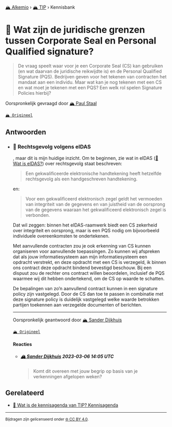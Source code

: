 [🏔️ Alkemio](https://welcome.alkem.io/) › [🏔️ TIP](https://alkem.io/tip/dashboard) › Kennisbank
# 📄 Wat zijn de juridische grenzen tussen Corporate Seal en Personal Qualified signature?
>De vraag speelt waar voor je een Corporate Seal (CS) kan gebruiken (en wat daarvan de juridische reikwijdte is) en de Personal Qualified Signature (PQS). Bedrijven geven voor het tekenen van contracten het mandaat aan een individu. Maar wat kan je nog tekenen met een CS en wat moet je tekenen met een PQS? Een welk rol spelen Signature Policies hierbij?

Oorspronkelijk gevraagd door [🏔️ Paul Staal](https://alkem.io/user/paul-staal-854)

[`🏔️ Origineel`](https://alkem.io/tip/collaboration/juridischegrenzent-2374)

## Antwoorden
- ### <a id="rechtsgevolgvolgens-1804"></a> 📌 Rechtsgevolg volgens eIDAS
  , maar dit is mijn huidige inzicht. Om te beginnen, zie wat in eIDAS ([📄 Wat is eIDAS?](watiseidas-4062.md)) over rechtsgevolg staat beschreven:
  > 
  > Een gekwalificeerde elektronische handtekening heeft hetzelfde rechtsgevolg als een handgeschreven handtekening.
  > 
  > 
  
  
  en:
  
  
  > Voor een gekwalificeerd elektronisch zegel geldt het vermoeden van integriteit van de gegevens en van juistheid van de oorsprong van de gegevens waaraan het gekwalificeerd elektronisch zegel is verbonden.
  > 
  > 
  
  
  
  
  Dat wil zeggen: binnen het eIDAS-raamwerk biedt een CS zekerheid over integriteit en oorsprong, maar is een PQS nodig om bijvoorbeeld individuele overeenkomsten te ondertekenen.
  
  Met aanvullende contracten zou je ook erkenning van CS kunnen organiseren voor aanvullende toepassingen. Zo kunnen wij afspreken dat als jouw informatiesysteem aan mijn informatiesysteem een opdracht verstrekt, en deze opdracht met een CS is verzegeld, ik binnen ons contract deze opdracht bindend bevestigd beschouw. Bij een dispuut zou de rechter ons contract willen beoordelen, inclusief de PQS waarmee wij dit hebben ondertekend, om de CS op waarde te schatten.
  
  De bepalingen van zo’n aanvullend contract kunnen in een signature policy zijn vastgelegd. Door de CS dan toe te passen in combinatie met deze signature policy is duidelijk vastgelegd welke waarde betrokken partijen toekennen aan verzegelde documenten of berichten.

  ***
  Oorspronkelijk geantwoord door [🏔️ Sander Dijkhuis](https://alkem.io/tip/collaboration/juridischegrenzent-2374/posts/rechtsgevolgvolgens-1804)

  [`🏔️ Origineel`](https://alkem.io/tip/collaboration/juridischegrenzent-2374/posts/rechtsgevolgvolgens-1804)

  #### Reacties
    - ##### [🏔️ Sander Dijkhuis](https://alkem.io/user/sander-dijkhuis-3912) 2023-03-06 14:05 UTC
      > Komt dit overeen met jouw begrip op basis van je verkenningen afgelopen weken?
## Gerelateerd
- [📌 Wat is de kennisagenda van TIP? Kennisagenda](watisdekennisagen-9941.md#kennisagenda-5711)
* * *
<small>Bijdragen zijn gelicenseerd onder [🌐 CC BY 4.0](https://creativecommons.org/licenses/by/4.0/deed.nl).</small>
